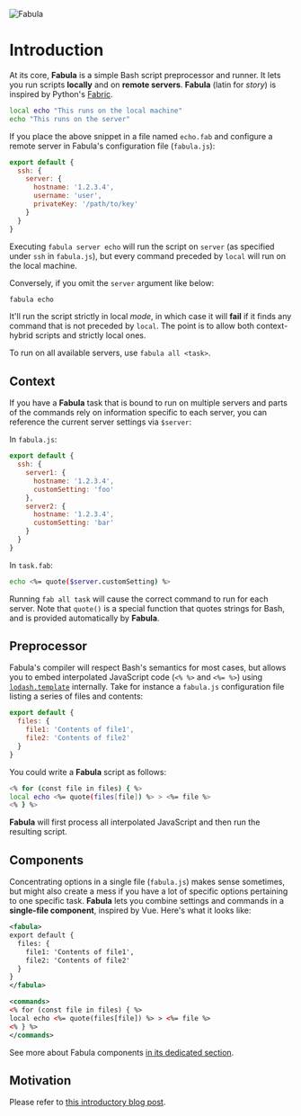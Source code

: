 ![Fabula](https://user-images.githubusercontent.com/12291/57234418-e9672600-6ff6-11e9-96bf-e8f2133efaa3.png)

# Introduction

At its core, **Fabula** is a simple Bash script preprocessor and runner. It lets
you run scripts **locally** and on **remote servers**. **Fabula** (latin for 
_story_) is inspired by Python's [Fabric][f].

```sh
local echo "This runs on the local machine"
echo "This runs on the server"
```

If you place the above snippet in a file named `echo.fab` and configure a remote
server in Fabula's configuration file (`fabula.js`):

```js
export default {
  ssh: {
  	server: {
      hostname: '1.2.3.4',
      username: 'user',
      privateKey: '/path/to/key'
    }
  }
}
```

Executing `fabula server echo` will run the script on `server` (as specified 
under `ssh` in `fabula.js`), but every command preceded by `local` will run 
on the local machine.

Conversely, if you omit the `server` argument like below:

```sh
fabula echo
```

It'll run the script strictly in local _mode_, in which case it will **fail** if
it finds any command that is not preceded by `local`. The point is to allow both
context-hybrid scripts and strictly local ones.

To run on all available servers, use `fabula all <task>`.

## Context

If you have a **Fabula** task that is bound to run on multiple servers and
parts of the commands rely on information specific to each server, you can
reference the current server settings via `$server`:

In `fabula.js`:

```js
export default {
  ssh: {
    server1: {
      hostname: '1.2.3.4',
      customSetting: 'foo'
    },
    server2: {
      hostname: '1.2.3.4',
      customSetting: 'bar'
    }
  }
}
```

In `task.fab`:

```sh
echo <%= quote($server.customSetting) %>
```

Running `fab all task` will cause the correct command to run for each server.
Note that `quote()` is a special function that quotes strings for Bash, and 
is provided automatically by **Fabula**.

## Preprocessor

Fabula's compiler will respect Bash's semantics for most cases, but allows
you to embed interpolated JavaScript code (`<% %>` and `<%= %>`) using 
[`lodash.template`][lodash] internally. Take for instance a `fabula.js` 
configuration file listing a series of files and contents:


```js
export default {
  files: {
  	file1: 'Contents of file1',
  	file2: 'Contents of file2'
  }
}
```

You could write a **Fabula** script as follows:

```sh
<% for (const file in files) { %>
local echo <%= quote(files[file]) %> > <%= file %>
<% } %>
```

**Fabula** will first process all interpolated JavaScript and then run the resulting script.

## Components

Concentrating options in a single file (`fabula.js`) makes sense sometimes, but
might also create a mess if you have a lot of specific options pertaining to 
one specific task. **Fabula** lets you combine settings and commands in a 
**single-file component**, inspired by Vue. Here's what it looks like:

```xml
<fabula>
export default {
  files: {
  	file1: 'Contents of file1',
  	file2: 'Contents of file2'
  }
}
</fabula>

<commands>
<% for (const file in files) { %>
local echo <%= quote(files[file]) %> > <%= file %>
<% } %>
</commands>
```

See more about Fabula components [in its dedicated section](/components.html).

## Motivation

Please refer to [this introductory blog post][post].

[f]: https://www.fabfile.org/
[lodash]: https://lodash.com/docs/4.17.11#template
[post]: https://hire.jonasgalvez.com.br/2019/may/05/a-vuejs-inspired-task-runner
